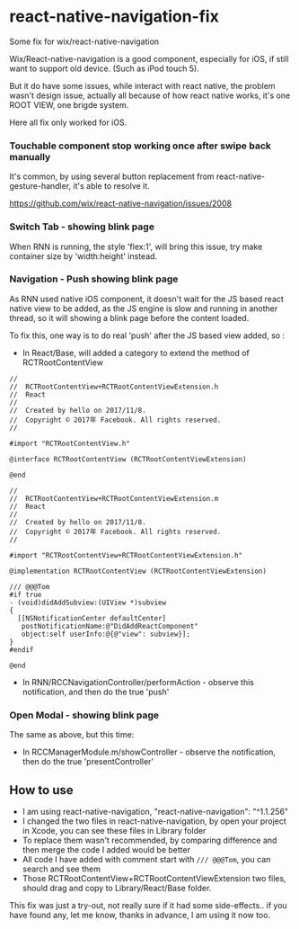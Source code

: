 # react-native-navigation-fix

Some fix for wix/react-native-navigation

Wix/React-native-navigation is a good component, especially for iOS, if still want to support old device. (Such as iPod touch 5).

But it do have some issues, while interact with react native, the problem wasn't design issue, actually all because of how react native works, it's one ROOT VIEW, one brigde system.

Here all fix only worked for iOS.

### Touchable component stop working once after swipe back manually

It's common, by using several button replacement from react-native-gesture-handler, it's able to resolve it. 

https://github.com/wix/react-native-navigation/issues/2008

### Switch Tab - showing blink page

When RNN is running, the style 'flex:1', will bring this issue, try make container size by 'width:height' instead.

### Navigation - Push showing blink page

As RNN used native iOS component, it doesn't wait for the JS based react native view to be added, as the JS engine is slow and running in another thread, so it will showing a blink page before the content loaded.

To fix this, one way is to do real 'push' after the JS based view added, so :

- In React/Base, will added a category to extend the method of RCTRootContentView

```objc
//
//  RCTRootContentView+RCTRootContentViewExtension.h
//  React
//
//  Created by hello on 2017/11/8.
//  Copyright © 2017年 Facebook. All rights reserved.
//

#import "RCTRootContentView.h"

@interface RCTRootContentView (RCTRootContentViewExtension)

@end
```

```objc
//
//  RCTRootContentView+RCTRootContentViewExtension.m
//  React
//
//  Created by hello on 2017/11/8.
//  Copyright © 2017年 Facebook. All rights reserved.
//

#import "RCTRootContentView+RCTRootContentViewExtension.h"

@implementation RCTRootContentView (RCTRootContentViewExtension)

/// @@@Tom
#if true
- (void)didAddSubview:(UIView *)subview
{
  [[NSNotificationCenter defaultCenter]
   postNotificationName:@"DidAddReactComponent"
   object:self userInfo:@{@"view": subview}];
}
#endif

@end
```

- In RNN/RCCNavigationController/performAction - observe this notification, and then do the true 'push'

### Open Modal - showing blink page

The same as above, but this time: 

- In RCCManagerModule.m/showController - observe the notification, then do the true 'presentController'

## How to use

- I am using react-native-navigation, "react-native-navigation": "^1.1.256"
- I changed the two files in react-native-navigation, by open your project in Xcode, you can see these files in Library folder
- To replace them wasn't recommended, by comparing difference and then merge the code I added would be better
- All code I have added with comment start with ```/// @@@Tom```, you can search and see them
- Those RCTRootContentView+RCTRootContentViewExtension two files, should drag and copy to Library/React/Base folder.

This fix was just a try-out, not really sure if it had some side-effects.. if you have found any, let me know, thanks in advance, I am using it now too.


